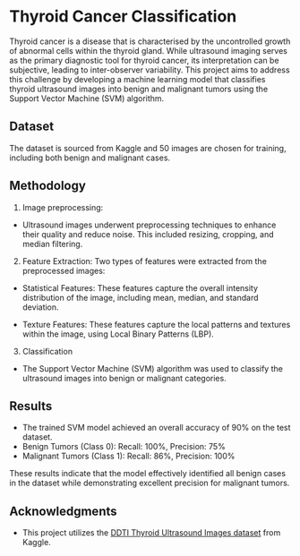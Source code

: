 # Thyroid Cancer Classification

Thyroid cancer is a disease that is characterised by the uncontrolled growth of abnormal cells within the thyroid gland. While ultrasound imaging serves as the primary diagnostic tool for thyroid cancer, its interpretation can be subjective, leading to inter-observer variability. This project aims to address this challenge by developing a machine learning model that classifies thyroid ultrasound images into benign and malignant tumors using the Support Vector Machine (SVM) algorithm.

## Dataset

The dataset is sourced from Kaggle and 50 images are chosen for training, including both benign and malignant cases.


## Methodology

1. Image preprocessing:
- Ultrasound images underwent preprocessing techniques to enhance their quality and reduce noise. This included resizing, cropping, and median filtering.

2. Feature Extraction:
Two types of features were extracted from the preprocessed images:
- Statistical Features: These features capture the overall intensity distribution of the image, including mean, median, and standard deviation.

- Texture Features: These features capture the local patterns and textures within the image, using Local Binary Patterns (LBP).

3. Classification
- The Support Vector Machine (SVM) algorithm was used to classify the ultrasound images into benign or malignant categories. 

## Results

- The trained SVM model achieved an overall accuracy of 90% on the test dataset.
- Benign Tumors (Class 0): Recall: 100%, Precision: 75%
- Malignant Tumors (Class 1): Recall: 86%, Precision: 100%

These results indicate that the model effectively identified all benign cases in the dataset while demonstrating excellent precision for malignant tumors.


## Acknowledgments

- This project utilizes the [DDTI Thyroid Ultrasound Images dataset](https://www.kaggle.com/dasmehdixtr/ddti-thyroid-ultrasound-images?select=100.xml) from Kaggle.
